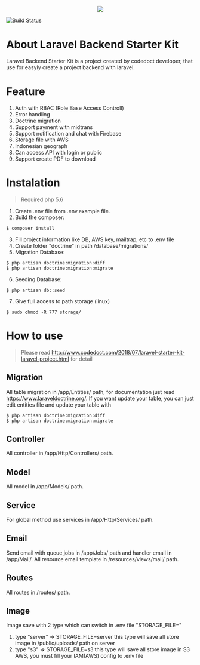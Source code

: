 <p align="center"><img src="https://laravel.com/assets/img/components/logo-laravel.svg"></p>

<a href="https://travis-ci.org/laravel/framework"><img src="https://travis-ci.org/laravel/framework.svg" alt="Build Status"></a>

# About Laravel Backend Starter Kit
Laravel Backend Starter Kit is a project created by codedoct developer, that use for easyly create a project backend with laravel.

# Feature
1. Auth with RBAC (Role Base Access Controll)
2. Error handling
3. Doctrine migration
4. Support payment with midtrans
5. Support notification and chat with Firebase
6. Storage file with AWS
7. Indonesian geograph
8. Can access API with login or public
9. Support create PDF to download

# Instalation
> Required php 5.6
1. Create .env file from .env.example file.
2. Build the composer:
```
$ composer install
```
3. Fill project information like DB, AWS key, mailtrap, etc to .env file
4. Create folder "doctrine" in path /database/migrations/
5. Migration Database:
```
$ php artisan doctrine:migration:diff
$ php artisan doctrine:migration:migrate
```
6. Seeding Database:
```
$ php artisan db::seed
```
7. Give full access to path storage (linux)
```
$ sudo chmod -R 777 storage/
```

# How to use
> Please read http://www.codedoct.com/2018/07/laravel-starter-kit-laravel-project.html for detail

## Migration
All table migration in /app/Entities/ path, for documentation just read https://www.laraveldoctrine.org/.
If you want update your table, you can just edit entities file and update your table with
```
$ php artisan doctrine:migration:diff
$ php artisan doctrine:migration:migrate
```

## Controller
All controller in /app/Http/Controllers/ path.

## Model
All model in /app/Models/ path.

## Service
For global method use services in /app/Http/Services/ path.

## Email
Send email with queue jobs in /app/Jobs/ path and handler email in /app/Mail/.
All resource email template in /resources/views/mail/ path.

## Routes
All routes in /routes/ path.

## Image
Image save with 2 type which can switch in .env file "STORAGE_FILE="
1. type "server" => STORAGE_FILE=server
this type will save all store image in /public/uploads/ path on server
2. type "s3" => STORAGE_FILE=s3
this type will save all store image in S3 AWS, you must fill your IAM(AWS) config to .env file



